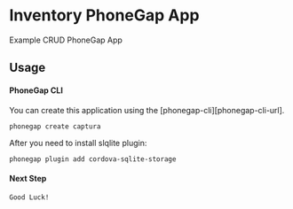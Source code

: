 # Inventory PhoneGap App 

Example CRUD PhoneGap App

## Usage

#### PhoneGap CLI

You can create this application using the [phonegap-cli][phonegap-cli-url].

    phonegap create captura

After you need to install slqlite plugin:

    phonegap plugin add cordova-sqlite-storage

#### Next Step

    Good Luck!